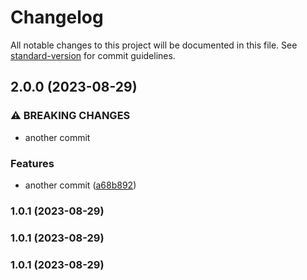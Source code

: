 # Changelog

All notable changes to this project will be documented in this file. See [standard-version](https://github.com/conventional-changelog/standard-version) for commit guidelines.

## 2.0.0 (2023-08-29)


### ⚠ BREAKING CHANGES

* another commit

### Features

* another commit ([a68b892](https://github.com/swarooprooney/devops/commit/a68b892716c82083809d42a4d4285623c1ee5f9c))

### 1.0.1 (2023-08-29)

### 1.0.1 (2023-08-29)

### 1.0.1 (2023-08-29)
